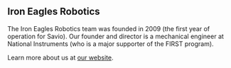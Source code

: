 ## Iron Eagles Robotics

The Iron Eagles Robotics team was founded in 2009 (the first year of operation for Savio). Our founder and director is a mechanical engineer at National Instruments (who is a major supporter of the FIRST program).

Learn more about us at <a href="https://ironeagles.netlify.app/index.html">our website</a>.

<!--

**Here are some ideas to get you started:**

🙋‍♀️ A short introduction - what is your organization all about?
🌈 Contribution guidelines - how can the community get involved?
👩‍💻 Useful resources - where can the community find your docs? Is there anything else the community should know?
🍿 Fun facts - what does your team eat for breakfast?
🧙 Remember, you can do mighty things with the power of [Markdown](https://docs.github.com/github/writing-on-github/getting-started-with-writing-and-formatting-on-github/basic-writing-and-formatting-syntax)
-->
